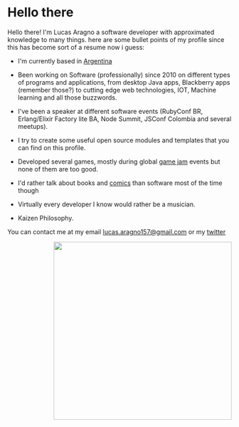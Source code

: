 # Hello there
<p alight="left">
  Hello there! I'm Lucas Aragno a software developer with approximated knowledge to many things.
  here are some bullet points of my profile since this has become sort of a resume now i guess:
  
  - I'm currently based in [Argentina](https://www.goodreads.com/quotes/386113-he-dabbed-at-his-tuxedo-with-a-damp-rag-and)
  
  - Been working on Software (professionally) since 2010 on different types of programs and applications, from desktop Java apps, Blackberry apps (remember those?) to cutting edge     web technologies, IOT, Machine learning and all those buzzwords.

  - I've been a speaker at different software events (RubyConf BR, Erlang/Elixir Factory lite BA, Node Summit, JSConf Colombia and several meetups).

  - I try to create some  useful open source modules and templates that you can find on this profile.

  - Developed several games, mostly during global [game jam](https://globalgamejam.org/) events but none of them are too good.

  - I'd rather talk about books and [comics](https://www.goodreads.com/user/year_in_books/2020/53265228) than software most of the time though
  - Virtually every developer I know would rather be a musician.
  
  - Kaizen Philosophy.

 
  You can contact me at my email lucas.aragno157@gmail.com or my [twitter](https://twitter.com/aragno157) 
</p>
<p align="right">
  <img width="400" src="https://pbs.twimg.com/media/Ez7OuF9WEAYo0pY?format=jpg&name=900x900">
</p>
